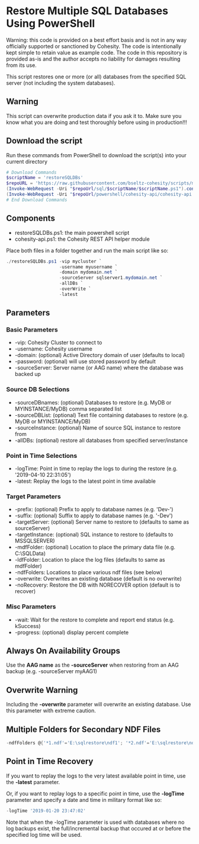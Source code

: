 # Restore Multiple SQL Databases Using PowerShell

Warning: this code is provided on a best effort basis and is not in any way officially supported or sanctioned by Cohesity. The code is intentionally kept simple to retain value as example code. The code in this repository is provided as-is and the author accepts no liability for damages resulting from its use.

This script restores one or more (or all) databases from the specified SQL server (not including the system databases).  

## Warning

This script can overwrite production data if you ask it to. Make sure you know what you are doing and test thoroughly before using in production!!!

## Download the script

Run these commands from PowerShell to download the script(s) into your current directory

```powershell
# Download Commands
$scriptName = 'restoreSQLDBs'
$repoURL = 'https://raw.githubusercontent.com/bseltz-cohesity/scripts/master'
(Invoke-WebRequest -Uri "$repoUrl/sql/$scriptName/$scriptName.ps1").content | Out-File "$scriptName.ps1"; (Get-Content "$scriptName.ps1") | Set-Content "$scriptName.ps1"
(Invoke-WebRequest -Uri "$repoUrl/powershell/cohesity-api/cohesity-api.ps1").content | Out-File cohesity-api.ps1; (Get-Content cohesity-api.ps1) | Set-Content cohesity-api.ps1
# End Download Commands
```

## Components

* restoreSQLDBs.ps1: the main powershell script
* cohesity-api.ps1: the Cohesity REST API helper module

Place both files in a folder together and run the main script like so:

```powershell
./restoreSQLDBs.ps1 -vip mycluster `
                    -username myusername `
                    -domain mydomain.net `
                    -sourceServer sqlserver1.mydomain.net `
                    -allDBs `
                    -overWrite `
                    -latest
```

## Parameters

### Basic Parameters

* -vip: Cohesity Cluster to connect to
* -username: Cohesity username
* -domain: (optional) Active Directory domain of user (defaults to local)
* -password: (optional) will use stored password by default
* -sourceServer: Server name (or AAG name) where the database was backed up

### Source DB Selections

* -sourceDBnames: (optional) Databases to restore (e.g. MyDB or MYINSTANCE/MyDB) comma separated list
* -sourceDBList: (optional) Text file containing databases to restore (e.g. MyDB or MYINSTANCE/MyDB)
* -sourceInstance: (optional) Name of source SQL instance to restore from
* -allDBs: (optional) restore all databases from specified server/instance

### Point in Time Selections

* -logTime: Point in time to replay the logs to during the restore (e.g. '2019-04-10 22:31:05')
* -latest: Replay the logs to the latest point in time available

### Target Parameters

* -prefix: (optional) Prefix to apply to database names (e.g. 'Dev-')
* -suffix: (optional) Suffix to apply to database names (e.g. '-Dev')
* -targetServer: (optional) Server name to restore to (defaults to same as sourceServer)
* -targetInstance: (optional) SQL instance to restore to (defaults to MSSQLSERVER)
* -mdfFolder: (optional) Location to place the primary data file (e.g. C:\SQLData)
* -ldfFolder: Location to place the log files (defaults to same as mdfFolder)
* -ndfFolders: Locations to place various ndf files (see below)
* -overwrite: Overwrites an existing database (default is no overwrite)
* -noRecovery: Restore the DB with NORECOVER option (default is to recover)

### Misc Parameters

* -wait: Wait for the restore to complete and report end status (e.g. kSuccess)
* -progress: (optional) display percent complete

## Always On Availability Groups

Use the **AAG name** as the **-sourceServer** when restoring from an AAG backup (e.g. -sourceServer myAAG1)

## Overwrite Warning

Including the **-overwrite** parameter will overwrite an existing database. Use this parameter with extreme caution.

## Multiple Folders for Secondary NDF Files

```powershell
-ndfFolders @{'*1.ndf'='E:\sqlrestore\ndf1'; '*2.ndf'='E:\sqlrestore\ndf2'}
```

## Point in Time Recovery

If you want to replay the logs to the very latest available point in time, use the **-latest** parameter.

Or, if you want to replay logs to a specific point in time, use the **-logTime** parameter and specify a date and time in military format like so:

```powershell
-logTime '2019-01-20 23:47:02'
```

Note that when the -logTime parameter is used with databases where no log backups exist, the full/incremental backup that occured at or before the specified log time will be used.
